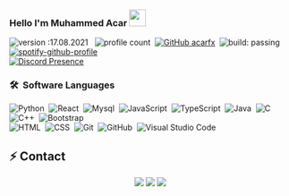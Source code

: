 ### Hello I'm Muhammed Acar <img src = "https://cdn.discordapp.com/emojis/920791355196833852.png?v=1" high="20px" width="30px">
![version :17.08.2021](https://img.shields.io/badge/version-17.08.2021-informational) &nbsp;
![profile count](https://komarev.com/ghpvc/?username=Adonciafx&color=red)&nbsp;
[![GitHub acarfx](https://img.shields.io/github/followers/Adonciafx?label=follow&style=social)](https://github.com/Adonciafx)&nbsp;
![build: passing](https://img.shields.io/badge/build-passing-success)
[![spotify-github-profile](https://spotify-github-profile.vercel.app/api/view?uid=88c4e1ec01fe4c54a92b80ba4da9c210&cover_image=true&theme=default&bar_color=ff0000&bar_color_cover=true)](https://github.com/kittinan/spotify-github-profile)
<br>
[![Discord Presence](https://lanyard-profile-readme.vercel.app/api/972398070492987444?theme=dark&bg=06154a&animated=true&hideDiscrim=false&borderRadius=20px)](https://discord.com/users/972398070492987444)
<br>

### 🛠 &nbsp;Software Languages
![Python](https://img.shields.io/badge/-Python-05122A?style=flat&logo=python)&nbsp;
![React](https://img.shields.io/badge/-React-05122A?style=flat&logo=react)&nbsp;
![Mysql](https://img.shields.io/badge/-Mysql-05122A?style=flat&logo=mysql)&nbsp;
![JavaScript](https://img.shields.io/badge/-JavaScript-05122A?style=flat&logo=javascript)&nbsp;
![TypeScript](https://img.shields.io/badge/-TypeScript-05122A?style=flat&logo=typescript)&nbsp;
![Java](https://img.shields.io/badge/-Java-05122A?style=flat&logo=Java&logoColor=FFA518)&nbsp;
![C](https://img.shields.io/badge/-C-05122A?style=flat&logo=C&logoColor=A8B9CC)&nbsp;
![C++](https://img.shields.io/badge/-C++-05122A?style=flat&logo=C%2B%2B&logoColor=00599C)&nbsp;
![Bootstrap](https://img.shields.io/badge/-Bootstrap-05122A?style=flat&logo=bootstrap&logoColor=563D7C)\
![HTML](https://img.shields.io/badge/-HTML-05122A?style=flat&logo=HTML5)&nbsp;
![CSS](https://img.shields.io/badge/-CSS-05122A?style=flat&logo=CSS3&logoColor=1572B6)&nbsp;
![Git](https://img.shields.io/badge/-Git-05122A?style=flat&logo=git)&nbsp;
![GitHub](https://img.shields.io/badge/-GitHub-05122A?style=flat&logo=github)&nbsp;
![Visual Studio Code](https://img.shields.io/badge/-Visual%20Studio%20Code-05122A?style=flat&logo=visual-studio-code&logoColor=007ACC)&nbsp;
## ⚡ Contact
<div align="center">
    <a href="https://discord.com/users/972398070492987444" target="_blank"><img src="https://shields.io/badge/Adoncia-111111.svg?&style=for-the-badge&logo=discord"></a>
    <a href="https://github.com/Adonciafx" target="_blank"><img src="https://shields.io/badge/Adoncia-111111.svg?&style=for-the-badge&logo=github"></a>
    <a href="https://discord.gg/safecode" target="_blank"><img src="https://shields.io/badge/My Discord Server-111111.svg?&style=for-the-badge"></a>
</div>
